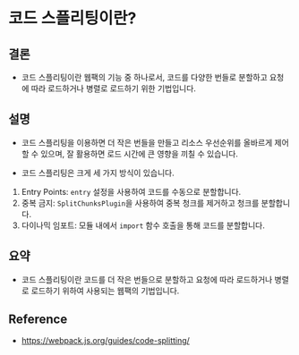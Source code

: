 # 코드 스플리팅이란?

## 결론

- 코드 스플리팅이란 웹팩의 기능 중 하나로서, 코드를 다양한 번들로 분할하고 요청에 따라 로드하거나 병렬로 로드하기 위한 기법입니다.

## 설명

- 코드 스플리팅을 이용하면 더 작은 번들을 만들고 리소스 우선순위를 올바르게 제어할 수 있으며, 잘 활용하면 로드 시간에 큰 영향을 끼칠 수 있습니다.

- 코드 스플리팅은 크게 세 가지 방식이 있습니다.

1. Entry Points: `entry` 설정을 사용하여 코드를 수동으로 분할합니다.
2. 중복 금지: `SplitChunksPlugin`을 사용하여 중복 청크를 제거하고 청크를 분할합니다.
3. 다이나믹 임포트: 모듈 내에서 `import` 함수 호출을 통해 코드를 분할합니다.

## 요약

- 코드 스플리팅이란 코드를 더 작은 번들으로 분할하고 요청에 따라 로드하거나 병렬로 로드하기 위하여 사용되는 웹팩의 기법입니다.

## Reference

- <https://webpack.js.org/guides/code-splitting/>
